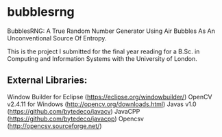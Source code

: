# bubblesrng
BubblesRNG: A True Random Number Generator Using Air Bubbles As An Unconventional Source Of Entropy.

This is the project I submitted for the final year reading for a B.Sc. in Computing and Information Systems with the University of London. 

External Libraries:
-------------------
Window Builder for Eclipse	(https://eclipse.org/windowbuilder/)
OpenCV v2.4.11 for Windows	(http://opencv.org/downloads.html)
Javas v1.0									(https://github.com/bytedeco/javacv)
JavaCPP											(https://github.com/bytedeco/javacpp)
Opencsv											(http://opencsv.sourceforge.net/)

